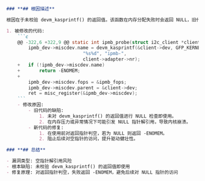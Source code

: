 ```markdown
### **## 根因描述**

根因在于未校验 devm_kasprintf() 的返回值。该函数在内存分配失败时会返回 NULL，旧代码直接将返回值赋给 ipmb_dev->miscdev.name 并继续执行，后续在 misc_register() 等路径中使用该指针可能导致对 NULL 的解引用，触发内核崩溃。应在赋值后立即进行判空并返回 -ENOMEM，避免继续执行。

1. 被修改的代码:
    ```c
    @@ -322,6 +322,9 @@ static int ipmb_probe(struct i2c_client *client,
    	ipmb_dev->miscdev.name = devm_kasprintf(&client->dev, GFP_KERNEL,
    						"%s%d", "ipmb-",
    						client->adapter->nr);
    +	if (!ipmb_dev->miscdev.name)
    +		return -ENOMEM;
    +
    	ipmb_dev->miscdev.fops = &ipmb_fops;
    	ipmb_dev->miscdev.parent = &client->dev;
    	ret = misc_register(&ipmb_dev->miscdev);
    ```
    - 修改原因:
        - 旧代码的缺陷:
            1. 未对 devm_kasprintf() 的返回值进行 NULL 检查即使用。
            2. 在内存压力或异常情况下可能引发 NULL 指针解引用，导致内核崩溃。
        - 新代码的修复:
            1. 在使用前对返回指针判空，若为 NULL 则返回 -ENOMEM。
            2. 阻止后续对空指针的访问，提升驱动健壮性。

### **## 总结**

- 漏洞类型: 空指针解引用风险
- 根本缺陷: 未校验 devm_kasprintf() 的返回值即使用
- 修复原理: 对返回指针判空，失败返回 -ENOMEM，避免后续对 NULL 指针的访问
```